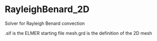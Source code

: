 # RayleighBenard_2D

Solver for Rayleigh Benard convection

.sif is the ELMER starting file
mesh.grd is the definition of the 2D mesh


